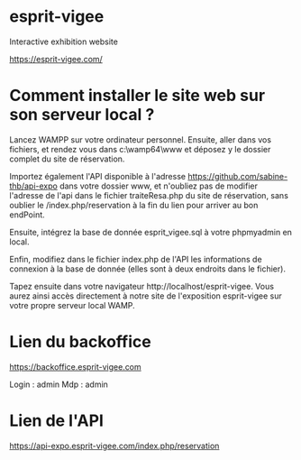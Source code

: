 # esprit-vigee
Interactive exhibition website

https://esprit-vigee.com/

# Comment installer le site web sur son serveur local ?

Lancez WAMPP sur votre ordinateur personnel.
Ensuite, aller dans vos fichiers, et rendez vous dans c:\wamp64\www et déposez y le dossier complet du site de réservation. 

Importez également l'API disponible à l'adresse  https://github.com/sabine-thb/api-expo dans votre dossier www, et n'oubliez pas de modifier l'adresse de l'api dans le fichier traiteResa.php du site de réservation, sans oublier le /index.php/reservation à la fin du lien pour arriver au bon endPoint.

Ensuite, intégrez la base de donnée esprit_vigee.sql à votre phpmyadmin en local.

Enfin, modifiez dans le fichier index.php de l'API les informations de connexion à la base de donnée (elles sont à deux endroits dans le fichier).

Tapez ensuite dans votre navigateur http://localhost/esprit-vigee. Vous aurez ainsi accès directement à notre site de l'exposition esprit-vigee sur votre propre serveur local WAMP.

# Lien du backoffice

https://backoffice.esprit-vigee.com

Login : admin 
Mdp : admin

# Lien de l'API
https://api-expo.esprit-vigee.com/index.php/reservation








